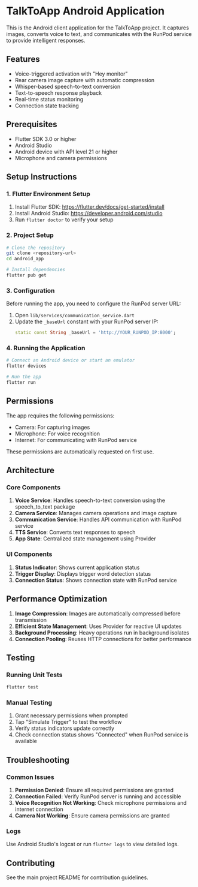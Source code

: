 # TalkToApp Android Application

This is the Android client application for the TalkToApp project. It captures images, converts voice to text, and communicates with the RunPod service to provide intelligent responses.

## Features
- Voice-triggered activation with "Hey monitor"
- Rear camera image capture with automatic compression
- Whisper-based speech-to-text conversion
- Text-to-speech response playback
- Real-time status monitoring
- Connection state tracking

## Prerequisites
- Flutter SDK 3.0 or higher
- Android Studio
- Android device with API level 21 or higher
- Microphone and camera permissions

## Setup Instructions

### 1. Flutter Environment Setup
1. Install Flutter SDK: https://flutter.dev/docs/get-started/install
2. Install Android Studio: https://developer.android.com/studio
3. Run `flutter doctor` to verify your setup

### 2. Project Setup
```bash
# Clone the repository
git clone <repository-url>
cd android_app

# Install dependencies
flutter pub get
```

### 3. Configuration
Before running the app, you need to configure the RunPod server URL:

1. Open `lib/services/communication_service.dart`
2. Update the `_baseUrl` constant with your RunPod server IP:
   ```dart
   static const String _baseUrl = 'http://YOUR_RUNPOD_IP:8000';
   ```

### 4. Running the Application
```bash
# Connect an Android device or start an emulator
flutter devices

# Run the app
flutter run
```

## Permissions
The app requires the following permissions:
- Camera: For capturing images
- Microphone: For voice recognition
- Internet: For communicating with RunPod service

These permissions are automatically requested on first use.

## Architecture

### Core Components
1. **Voice Service**: Handles speech-to-text conversion using the speech_to_text package
2. **Camera Service**: Manages camera operations and image capture
3. **Communication Service**: Handles API communication with RunPod service
4. **TTS Service**: Converts text responses to speech
5. **App State**: Centralized state management using Provider

### UI Components
1. **Status Indicator**: Shows current application status
2. **Trigger Display**: Displays trigger word detection status
3. **Connection Status**: Shows connection state with RunPod service

## Performance Optimization

1. **Image Compression**: Images are automatically compressed before transmission
2. **Efficient State Management**: Uses Provider for reactive UI updates
3. **Background Processing**: Heavy operations run in background isolates
4. **Connection Pooling**: Reuses HTTP connections for better performance

## Testing

### Running Unit Tests
```bash
flutter test
```

### Manual Testing
1. Grant necessary permissions when prompted
2. Tap "Simulate Trigger" to test the workflow
3. Verify status indicators update correctly
4. Check connection status shows "Connected" when RunPod service is available

## Troubleshooting

### Common Issues
1. **Permission Denied**: Ensure all required permissions are granted
2. **Connection Failed**: Verify RunPod server is running and accessible
3. **Voice Recognition Not Working**: Check microphone permissions and internet connection
4. **Camera Not Working**: Ensure camera permissions are granted

### Logs
Use Android Studio's logcat or run `flutter logs` to view detailed logs.

## Contributing
See the main project README for contribution guidelines.
